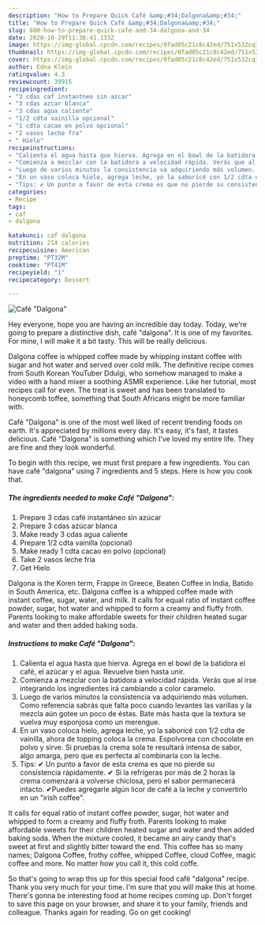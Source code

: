 ```yaml
---
description: "How to Prepare Quick Café &amp;#34;Dalgona&amp;#34;"
title: "How to Prepare Quick Café &amp;#34;Dalgona&amp;#34;"
slug: 880-how-to-prepare-quick-cafe-and-34-dalgona-and-34
date: 2020-10-29T11:38:41.133Z
image: https://img-global.cpcdn.com/recipes/0fad05c21c8c42ed/751x532cq70/cafe-dalgona-foto-principal.jpg
thumbnail: https://img-global.cpcdn.com/recipes/0fad05c21c8c42ed/751x532cq70/cafe-dalgona-foto-principal.jpg
cover: https://img-global.cpcdn.com/recipes/0fad05c21c8c42ed/751x532cq70/cafe-dalgona-foto-principal.jpg
author: Edna Klein
ratingvalue: 4.3
reviewcount: 39915
recipeingredient:
- "3 cdas caf instantneo sin azcar"
- "3 cdas azcar blanca"
- "3 cdas agua caliente"
- "1/2 cdta vainilla opcional"
- "1 cdta cacao en polvo opcional"
- "2 vasos leche fra"
- " Hielo"
recipeinstructions:
- "Calienta el agua hasta que hierva. Agrega en el bowl de la batidora el café, el azúcar y el agua. Revuelve bien hasta unir."
- "Comienza a mezclar con la batidora a velocidad rápida. Verás que al irse integrando los ingredientes irá cambiando a color caramelo."
- "Luego de varios minutos la consistencia va adquiriendo más volumen. Como referencia sabrás que falta poco cuando levantes las varillas y la mezcla aún gotee un poco de éstas. Bate más hasta que la textura se vuelva muy esponjosa como un merengue."
- "En un vaso coloca hielo, agrega leche, yo la saboricé con 1/2 cdta de vainilla, ahora de topping coloca la crema. Espolvorea con chocolate en polvo y sirve. Si pruebas la crema sola te resultará intensa de sabor, algo amarga, pero que es perfecta al combinarla con la leche."
- "Tips: ✔ Un punto a favor de esta crema es que no pierde su consistencia rápidamente. ✔ Si la refrigeras por más de 2 horas la crema comenzará a volverse chiclosa, pero el sabor permanecerá intacto. ✔Puedes agregarle algún licor de café a la leche y convertirlo en un &#34;irish coffee&#34;."
categories:
- Recipe
tags:
- caf
- dalgona

katakunci: caf dalgona 
nutrition: 214 calories
recipecuisine: American
preptime: "PT32M"
cooktime: "PT41M"
recipeyield: "1"
recipecategory: Dessert

---
```



![Café &#34;Dalgona&#34;](https://img-global.cpcdn.com/recipes/0fad05c21c8c42ed/751x532cq70/cafe-dalgona-foto-principal.jpg)

Hey everyone, hope you are having an incredible day today. Today, we're going to prepare a distinctive dish, café &#34;dalgona&#34;. It is one of my favorites. For mine, I will make it a bit tasty. This will be really delicious.

Dalgona coffee is whipped coffee made by whipping instant coffee with sugar and hot water and served over cold milk. The definitive recipe comes from South Korean YouTuber Ddulgi, who somehow managed to make a video with a hand mixer a soothing ASMR experience. Like her tutorial, most recipes call for even. The treat is sweet and has been translated to honeycomb toffee, something that South Africans might be more familiar with.

Café &#34;Dalgona&#34; is one of the most well liked of recent trending foods on earth. It's appreciated by millions every day. It's easy, it's fast, it tastes delicious. Café &#34;Dalgona&#34; is something which I've loved my entire life. They are fine and they look wonderful.


To begin with this recipe, we must first prepare a few ingredients. You can have café &#34;dalgona&#34; using 7 ingredients and 5 steps. Here is how you cook that.

<!--inarticleads1-->

##### The ingredients needed to make Café &#34;Dalgona&#34;:

1. Prepare 3 cdas café instantáneo sin azúcar
1. Prepare 3 cdas azúcar blanca
1. Make ready 3 cdas agua caliente
1. Prepare 1/2 cdta vainilla (opcional)
1. Make ready 1 cdta cacao en polvo (opcional)
1. Take 2 vasos leche fría
1. Get  Hielo


Dalgona is the Koren term, Frappe in Greece, Beaten Coffee in India, Batido in South America, etc. Dalgona coffee is a whipped coffee made with instant coffee, sugar, water, and milk. It calls for equal ratio of instant coffee powder, sugar, hot water and whipped to form a creamy and fluffy froth. Parents looking to make affordable sweets for their children heated sugar and water and then added baking soda. 

<!--inarticleads2-->

##### Instructions to make Café &#34;Dalgona&#34;:

1. Calienta el agua hasta que hierva. Agrega en el bowl de la batidora el café, el azúcar y el agua. Revuelve bien hasta unir.
1. Comienza a mezclar con la batidora a velocidad rápida. Verás que al irse integrando los ingredientes irá cambiando a color caramelo.
1. Luego de varios minutos la consistencia va adquiriendo más volumen. Como referencia sabrás que falta poco cuando levantes las varillas y la mezcla aún gotee un poco de éstas. Bate más hasta que la textura se vuelva muy esponjosa como un merengue.
1. En un vaso coloca hielo, agrega leche, yo la saboricé con 1/2 cdta de vainilla, ahora de topping coloca la crema. Espolvorea con chocolate en polvo y sirve. Si pruebas la crema sola te resultará intensa de sabor, algo amarga, pero que es perfecta al combinarla con la leche.
1. Tips: ✔ Un punto a favor de esta crema es que no pierde su consistencia rápidamente. ✔ Si la refrigeras por más de 2 horas la crema comenzará a volverse chiclosa, pero el sabor permanecerá intacto. ✔Puedes agregarle algún licor de café a la leche y convertirlo en un &#34;irish coffee&#34;.


It calls for equal ratio of instant coffee powder, sugar, hot water and whipped to form a creamy and fluffy froth. Parents looking to make affordable sweets for their children heated sugar and water and then added baking soda. When the mixture cooled, it became an airy candy that&#39;s sweet at first and slightly bitter toward the end. This coffee has so many names; Dalgona Coffee, frothy coffee, whipped Coffee, cloud Coffee, magic coffee and more. No matter how you call it, this cold coffe. 

So that's going to wrap this up for this special food café &#34;dalgona&#34; recipe. Thank you very much for your time. I'm sure that you will make this at home. There's gonna be interesting food at home recipes coming up. Don't forget to save this page on your browser, and share it to your family, friends and colleague. Thanks again for reading. Go on get cooking!
